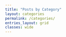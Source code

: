 ```yaml
---
title: "Posts by Category"
layout: categories
permalink: /categories/
entries_layout: grid
classes: wide
---
```

